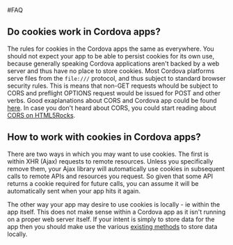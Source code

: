 #FAQ

## Do cookies work in Cordova apps?

The rules for cookies in the Cordova apps the same as everywhere. You should not expect your app to be able to persist cookies for its own use, because generally speaking Cordova applications aren't backed by a web server and thus have no place to store cookies. Most Cordova platforms serve files from the `file:///` protocol, and thus subject to standard browser security rules. This is means that non-GET requests whould be subject to CORS and preflight OPTIONS request would be issued for POST and other verbs. Good exaplanations about CORS and Cordova app could be found [here](http://stackoverflow.com/questions/9103876/cors-cookie-credentials-from-mobile-webview-loaded-locally-with-file). In case you don't heard about CORS, you could start reading about [CORS on HTML5Rocks](http://www.html5rocks.com/en/tutorials/cors/).

## How to work with cookies in Cordova apps?

There are two ways in which you may want to use cookies. The first is within XHR (Ajax) requests to remote resources. Unless you specifically remove them, your Ajax library will automatically use cookies in subsequent calls to remote APIs and resources you request. So given that some API returns a cookie required for future calls, you can assume it will be automatically sent when your app hits it again.

The other way your app may desire to use cookies is locally - ie within the app itself. This does not make sense within a Cordova app as it isn't running on a proper web server itself. If your intent is simply to store data for the app then you should make use the various [existing methods](http://cordova.apache.org/docs/en/4.0.0/cordova_storage_storage.md.html#Storage) to store data locally.
